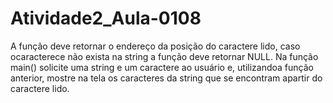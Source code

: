 # Atividade2_Aula-0108
A função deve retornar o endereço da posição do caractere lido, caso ocaracterece não exista na string a função deve retornar NULL. Na função main() solicite uma string e um caractere ao usuário e, utilizandoa função anterior, mostre na tela os caracteres da string que se encontram apartir do caractere lido.
